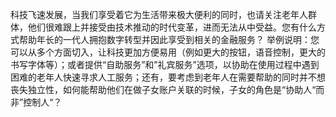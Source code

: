 科技飞速发展，当我们享受着它为生活带来极大便利的同时，也请关注老年人群体，他们很难跟上并接受由技术推动的时代变革，进而无法从中受益。您有什么方式帮助年长的一代人拥抱数字转型并因此享受到相关的金融服务？ 举例说明：您可以从多个方面切入，让科技更加方便易用（例如更大的按钮，语音控制，更大的书写字体等）；或者提供“自助服务”和”礼宾服务”选项，以协助在使用过程中遇到困难的老年人快速寻求人工服务；还有，要考虑到老年人在需要帮助的同时并不想丧失独立性，如何能帮助他们在做子女账户关联的时候，子女的角色是“协助人“而非”控制人“？
